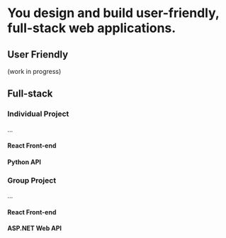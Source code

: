 # You design and build user-friendly, full-stack web applications.

## User Friendly
(work in progress)

## Full-stack

### Individual Project
...

#### React Front-end
#### Python API

### Group Project
...

#### React Front-end
#### ASP.NET Web API
